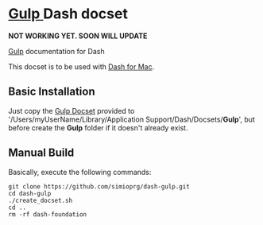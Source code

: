 # [Gulp	](http://gulpjs.com) Dash docset

**NOT WORKING YET. SOON WILL UPDATE**

[Gulp](http://gulpjs.com) documentation for Dash

This docset is to be used with [Dash for Mac](http://kapeli.com/dash).


## Basic Installation
Just copy the [Gulp Docset](https://github.com/simioprg/dash-phalcon/blob/master/Gulp.docset) provided to '/Users/myUserName/Library/Application Support/Dash/Docsets/**Gulp**', but before create the **Gulp** folder if it doesn't already exist.

## Manual Build

Basically, execute the following commands:

```
git clone https://github.com/simioprg/dash-gulp.git
cd dash-gulp
./create_docset.sh
cd ..
rm -rf dash-foundation
```
